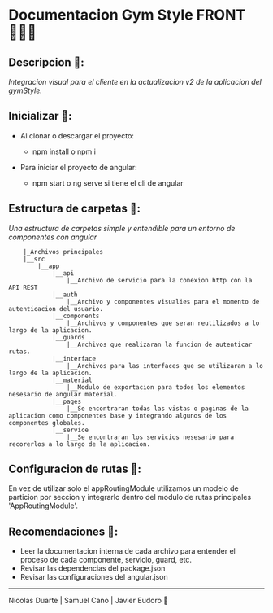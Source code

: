 # Documentacion Gym Style FRONT 🧑🏻‍💻
## Descripcion 📃:
_Integracion visual para el cliente en la actualizacion v2 de la aplicacion del gymStyle._

## Inicializar 🤯:

 * Al clonar o descargar el proyecto:
    * npm install o npm i

 * Para iniciar el proyecto de angular:
    * npm start o ng serve si tiene el cli de angular

## Estructura de carpetas 📂:
_Una estructura de carpetas simple y entendible para un entorno de componentes con angular_
```
    |_Archivos principales
    |__src
        |__app
            |__api
                |__Archivo de servicio para la conexion http con la API REST
            |__auth
                |__Archivo y componentes visualies para el momento de autenticacion del usuario.
            |__components
                |__Archivos y componentes que seran reutilizados a lo largo de la aplicacion.
            |__guards
                |__Archivos que realizaran la funcion de autenticar rutas.
            |__interface
                |__Archivos para las interfaces que se utilizaran a lo largo de la aplicacion.
            |__material
                |__Modulo de exportacion para todos los elementos nesesario de angular material.
            |__pages
                |__Se encontraran todas las vistas o paginas de la aplicacion como componentes base y integrando algunos de los componentes globales.
            |__service
                |__Se encontraran los servicios nesesario para recorerlos a lo largo de la aplicacion.
```
## Configuracion de rutas 📡:
En vez de utilizar solo el appRoutingModule utilizamos un modelo de particion por seccion y integrarlo dentro del modulo de rutas principales 'AppRoutingModule'.
## Recomendaciones 👀:
* Leer la documentacion interna de cada archivo para entender el proceso de cada componente, servicio, guard, etc.
* Revisar las dependencias del package.json
* Revisar las configuraciones del angular.json
---
Nicolas Duarte | Samuel Cano | Javier Eudoro 🎉
